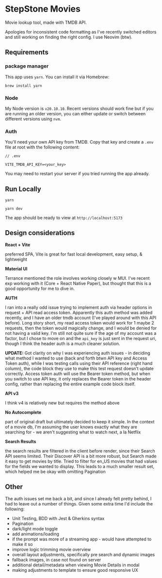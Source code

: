 # StepStone Movies

Movie lookup tool, made with TMDB API.

Apologies for inconsistent code formatting as I've recently 
switched editors and still working on finding the right config. 
I use Neovim (btw).

## Requirements


### package manager

This app uses `yarn`. You can install it via Homebrew:

```
brew install yarn
```

### Node

My Node version is `v20.10.10`. Recent versions should work fine but if you are running an older version, you can either update or switch between different versions using `nvm`.

### Auth

You'll need your own API key from TMDB. Copy that key and create a `.env` file at root with the following content:

```
// .env

VITE_TMDB_API_KEY=<your_key>
```

You may need to restart your server if you tried running the app already.

## Run Locally

```
yarn

yarn dev
```

The app should be ready to view at `http://localhost:5173`

## Design considerations

**React + Vite** 

preferred SPA, Vite is great for fast local development, easy setup, &
lightweight

**Material UI**

Terrance mentioned the role involves working closely w MUI. I've recent exp working with it (Core + React Native Paper), but thought that this is a good opportunity for me to dive in.

**AUTH**

I ran into a really odd issue trying to implement auth via header options in request + API read access token. Apparently this auth method was added recently, and I have an older tmdb account (I've played around with this API before). Long story short, my read access token would work for 1 maybe 2 requests, then the token would magically change, and I would be denied for not having a valid key. I'm still not quite sure if the age of my account was a factor, but I chose to move on and the `api_key` is just sent in the request uri, though I think the header auth is a much cleaner solution.

__UPDATE:__ Got clarity on why I was experiencing auth issues - in deciding what
method I wanted to use (back and forth btwn API key and Access Token
auth), while I was testing calls using their API reference (right hand column), the code block they
use to make this test request doesn't update correctly. Access token auth will
use the Bearer token method, but when you switch to use API key, it only
replaces the Bearer token in the header config, rather than replacing the entire
example code block itself.

**API v3**

I think v4 is relatively new but requires the method above

**No Autocomplete**

part of original draft but ultimately decided to keep it simple. In the context of a movie db, I'm assuming the user knows exactly what they are searching for - we aren't suggesting what to watch next, a la Netflix

**Search Results**

the search results are filtered in the client before render, since their Search API seems limited. Their Discover API is a bit more robust, but Search made it easy to get movies by title. Tried to filter for en_US movies that had values for the fields we wanted to display. This leads to a much smaller result set, which helped me be okay with omitting Pagination

## Other

The auth issues set me back a bit, and since I already felt pretty behind, I had
to leave out a number of things. Given some extra time I'd include the
following:

- Unit Testing, BDD with Jest & Gherkins syntax
- Pagination
- dark/light mode toggle
- add animations/loading
- if the prompt was more of a streaming app - would have attempted to make it so
- improve logic trimming movie overview
- overall layout adjustments, specifically pre search and dynamic images
- fallback images, in case not found on server
- additional detail/metadata when viewing Movie Details in modal
- making adjustments to template to ensure good responsive UX

